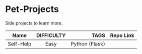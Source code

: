 # Pet-Projects
Side projects to learn more.


| Name      | DIFFICULTY  | TAGS  | Repo Link |
| ------------- |:----------------:| -----------:|------:| 
| Self-Help |  Easy | Python (Flask) |<a href="https://github.com/Nowshin1077/Self-Help"> </a>|

